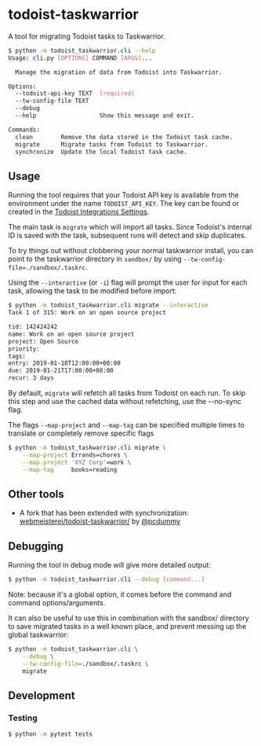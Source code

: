 # todoist-taskwarrior

A tool for migrating Todoist tasks to Taskwarrior.

```sh
$ python -m todoist_taskwarrior.cli --help
Usage: cli.py [OPTIONS] COMMAND [ARGS]...

  Manage the migration of data from Todoist into Taskwarrior.

Options:
  --todoist-api-key TEXT  [required]
  --tw-config-file TEXT
  --debug
  --help                  Show this message and exit.

Commands:
  clean        Remove the data stored in the Todoist task cache.
  migrate      Migrate tasks from Todoist to Taskwarrior.
  synchronize  Update the local Todoist task cache.
```

## Usage

Running the tool requires that your Todoist API key is available from the
environment under the name `TODOIST_API_KEY`. The key can be found or created in
the [Todoist Integrations Settings](https://todoist.com/prefs/integrations).

The main task is `migrate` which will import all tasks. Since Todoist's internal
ID is saved with the task, subsequent runs will detect and skip duplicates.

To try things out without clobbering your normal taskwarrior install, you can point
to the taskwarrior directory in `sandbox/` by using `--tw-config-file=./sandbox/.taskrc`.

Using the `--interactive` (or `-i`) flag will prompt the user for input for each task,
allowing the task to be modified before import:

```sh
$ python -m todoist_taskwarrior.cli migrate --interactive
Task 1 of 315: Work on an open source project

tid: 142424242
name: Work on an open source project
project: Open Source
priority:
tags:
entry: 2019-01-18T12:00:00+00:00
due: 2019-01-21T17:00:00+00:00
recur: 3 days
```

By default, `migrate` will refetch all tasks from Todoist on each run. To skip
this step and use the cached data without refetching, use the --no-sync flag.

The flags `--map-project` and `--map-tag` can be specified multiple times to translate or completely remove specific flags

```sh
$ python -m todoist_taskwarrior.cli migrate \
    --map-project Errands=chores \
    --map-project 'XYZ Corp'=work \
    --map-tag     books=reading
```

## Other tools

* A fork that has been extended with synchronization: [webmeisterei/todoist-taskwarrior/](https://git.webmeisterei.com/webmeisterei/todoist-taskwarrior/) by [@pcdummy](https://github.com/pcdummy)

## Debugging

Running the tool in debug mode will give more detailed output:

```sh
$ python -m todoist_taskwarrior.cli --debug [command...]
```

Note: because it's a global option, it comes before the command and command options/arguments.

It can also be useful to use this in combination with the sandbox/ directory to save migrated
tasks in a well known place, and prevent messing up the global taskwarrior:

```sh
$ python -m todoist_taskwarrior.cli \
    --debug \
    --tw-config-file=./sandbox/.taskrc \
    migrate
```

## Development

### Testing

```sh
$ python -m pytest tests
```

